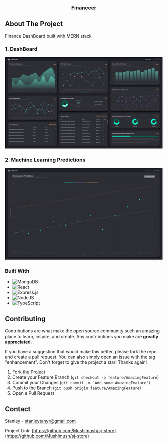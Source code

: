 
<!-- PROJECT LOGO -->

  <h3 align="center">Financeer</h3>

<!-- ABOUT THE PROJECT -->
## About The Project

Finance DashBoard built with MERN stack


### 1. DashBoard
![Catalogue](image.png)

### 2. Machine Learning Predictions 
![Alt text](image-1.png)


### Built With
* ![MongoDB](https://img.shields.io/badge/MongoDB-%234ea94b.svg?style=for-the-badge&logo=mongodb&logoColor=white)
* 	![React](https://img.shields.io/badge/react-%2320232a.svg?style=for-the-badge&logo=react&logoColor=%2361DAFB)
* 	![Express.js](https://img.shields.io/badge/express.js-%23404d59.svg?style=for-the-badge&logo=express&logoColor=%2361DAFB)
* ![NodeJS](https://img.shields.io/badge/node.js-6DA55F?style=for-the-badge&logo=node.js&logoColor=white)
* ![TypeScript](https://img.shields.io/badge/typescript-%23007ACC.svg?style=for-the-badge&logo=typescript&logoColor=white)





<!-- CONTRIBUTING -->
## Contributing

Contributions are what make the open source community such an amazing place to learn, inspire, and create. Any contributions you make are **greatly appreciated**.

If you have a suggestion that would make this better, please fork the repo and create a pull request. You can also simply open an issue with the tag "enhancement".
Don't forget to give the project a star! Thanks again!

1. Fork the Project
2. Create your Feature Branch (`git checkout -b feature/AmazingFeature`)
3. Commit your Changes (`git commit -m 'Add some AmazingFeature'`)
4. Push to the Branch (`git push origin feature/AmazingFeature`)
5. Open a Pull Request


<!-- CONTACT -->
## Contact

Stanley - [stanleytanyr@gmail.com](stanleytanyr@gmail.com)

Project Link: [https://github.com/Mushimush/sj-store](https://github.com/Mushimush/sj-store)



